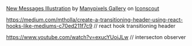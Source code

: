 <a href="https://iconscout.com/illustrations/new-messages" target="_blank">New Messages Illustration</a> by <a href="https://iconscout.com/contributors/manypixels-gallery">Manypixels Gallery</a> on <a href="https://iconscout.com">Iconscout</a>

https://medium.com/mtholla/create-a-transitioning-header-using-react-hooks-like-mediums-c70ed211f7c9 // react hook transitioning header

https://www.youtube.com/watch?v=exucYUoiJLw // intersecton observer
